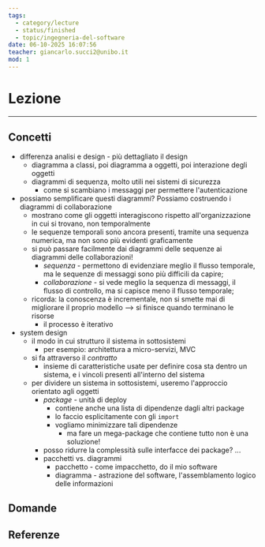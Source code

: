 ```yaml
---
tags:
  - category/lecture
  - status/finished
  - topic/ingegneria-del-software
date: 06-10-2025 16:07:56
teacher: giancarlo.succi2@unibo.it
mod: 1
---
```

# Lezione
---
## Concetti
- differenza analisi e design - più dettagliato il design
	- diagramma a classi, poi diagramma a oggetti, poi interazione degli oggetti
	- diagrammi di sequenza, molto utili nei sistemi di sicurezza
		- come si scambiano i messaggi per permettere l'autenticazione
- possiamo semplificare questi diagrammi? Possiamo costruendo i diagrammi di collaborazione
	- mostrano come gli oggetti interagiscono rispetto all'organizzazione in cui si trovano, non temporalmente
	- le sequenze temporali sono ancora presenti, tramite una sequenza numerica, ma non sono più evidenti graficamente
	- si può passare facilmente dai diagrammi delle sequenze ai diagrammi delle collaborazioni!
		- _sequenza_ - permettono di evidenziare meglio il flusso temporale, ma le sequenze di messaggi sono più difficili da capire;
		- _collaborazione_ - si vede meglio la sequenza di messaggi, il flusso di controllo, ma si capisce meno il flusso temporale;
	- ricorda: la conoscenza è incrementale, non si smette mai di migliorare il proprio modello --> si finisce quando terminano le risorse
		- il processo è iterativo
- system design
	- il modo in cui strutturo il sistema in sottosistemi
		- per esempio: architettura a micro-servizi, MVC
	- si fa attraverso il _contratto_
		- insieme di caratteristiche usate per definire cosa sta dentro un sistema, e i vincoli presenti all'interno del sistema
	- per dividere un sistema in sottosistemi, useremo l'approccio orientato agli oggetti
		- _package_ - unità di deploy
			- contiene anche una lista di dipendenze dagli altri package
			- lo faccio esplicitamente con gli `import`
			- vogliamo minimizzare tali dipendenze
				- ma fare un mega-package che contiene tutto non è una soluzione!
		- posso ridurre la complessità sulle interfacce dei package? ...
		- pacchetti vs. diagrammi
			- pacchetto - come impacchetto, do il mio software
			- diagramma - astrazione del software, l'assemblamento logico delle informazioni

## Domande

## Referenze
